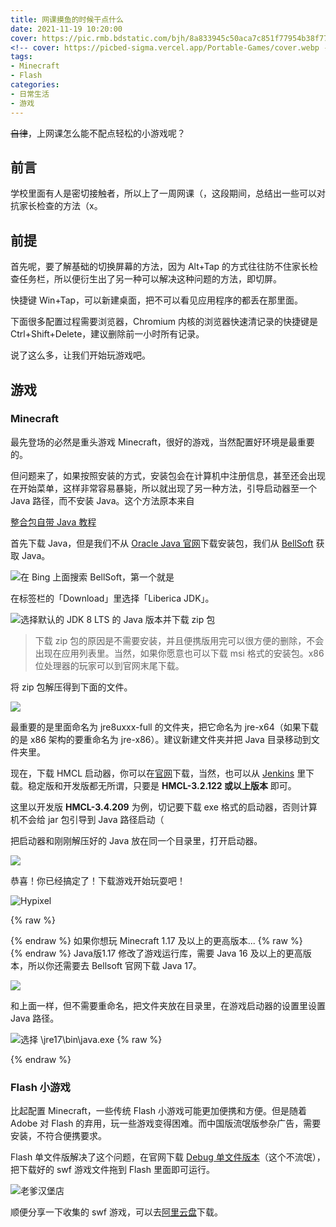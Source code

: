 ```yaml
---
title: 网课摸鱼的时候干点什么
date: 2021-11-19 10:20:00
cover: https://pic.rmb.bdstatic.com/bjh/8a833945c50aca7c851f77954b38f77f.png
<!-- cover: https://picbed-sigma.vercel.app/Portable-Games/cover.webp -->
tags:
- Minecraft
- Flash
categories:
- 日常生活
- 游戏
---
```

~~自律~~，上网课怎么能不配点轻松的小游戏呢？
<!--more-->

## 前言

学校里面有人是密切接触者，所以上了一周网课（，这段期间，总结出一些可以对抗家长检查的方法（x。

## 前提

首先呢，要了解基础的切换屏幕的方法，因为 Alt+Tap 的方式往往防不住家长检查任务栏，所以便衍生出了另一种可以解决这种问题的方法，即切屏。

快捷键 Win+Tap，可以新建桌面，把不可以看见应用程序的都丢在那里面。

下面很多配置过程需要浏览器，Chromium 内核的浏览器快速清记录的快捷键是 Ctrl+Shift+Delete，建议删除前一小时所有记录。

说了这么多，让我们开始玩游戏吧。

## 游戏

### Minecraft

最先登场的必然是重头游戏 Minecraft，很好的游戏，当然配置好环境是最重要的。

但问题来了，如果按照安装的方式，安装包会在计算机中注册信息，甚至还会出现在开始菜单，这样非常容易暴毙，所以就出现了另一种方法，引导启动器至一个 Java 路径，而不安装 Java。这个方法原本来自

<script type="text/javascript">
 
window.onload=function(){
		var LinkCards=document.getElementsByClassName('LinkCard');
		if(LinkCards.length != 0){
		var LinkCard=LinkCards[0];
		var link=LinkCard.href;
		var title=LinkCard.innerText;
		LinkCard.innerHTML="<style type=text/css>.LinkCard,.LinkCard:hover{text-decoration:none;border:none!important;color:inherit!important}.LinkCard{position:relative;display:block;margin:1em auto;width:390px;box-sizing:border-box;border-radius:12px;max-width:100%;overflow:hidden;color:inherit;text-decoration:none}.ztext{word-break:break-word;line-height:1.6}.LinkCard-backdrop{position:absolute;top:0;left:0;right:0;bottom:0;background-repeat:no-repeat;-webkit-filter:blur(20px);filter:blur(20px);background-size:cover;background-position:center}.LinkCard,.LinkCard:hover{text-decoration:none;border:none!important;color:inherit!important}.LinkCard-content{position:relative;display:flex;align-items:center;justify-content:space-between;padding:12px;border-radius:inherit;background-color:rgba(246,246,246,0.88)}.LinkCard-text{overflow:hidden}.LinkCard-title{display:-webkit-box;-webkit-line-clamp:2;overflow:hidden;text-overflow:ellipsis;max-height:calc(16px * 1.25 * 2);font-size:16px;font-weight:500;line-height:1.25;color:#1a1a1a}.LinkCard-meta{display:flex;margin-top:4px;font-size:14px;line-height:20px;color:#999;white-space:nowrap}.LinkCard-imageCell{margin-left:8px;border-radius:6px}.LinkCard-image{display:block;width:60px;height:auto;border-radius:inherit}</style><span class=LinkCard-backdrop style=background-image:url(https://zhstatic.zhihu.com/assets/zhihu/editor/zhihu-card-default.svg)></span><span class=LinkCard-content><span class=LinkCard-text><span class=LinkCard-title>"+title+"</span><span class=LinkCard-meta><span style=display:inline-flex;align-items:center>​<svg class="+"'Zi Zi--InsertLink'"+" fill=currentColor viewBox="+"'0 0 24 24'"+" width=17 height=17><path d="+"'M6.77 17.23c-.905-.904-.94-2.333-.08-3.193l3.059-3.06-1.192-1.19-3.059 3.058c-1.489 1.489-1.427 3.954.138 5.519s4.03 1.627 5.519.138l3.059-3.059-1.192-1.192-3.059 3.06c-.86.86-2.289.824-3.193-.08zm3.016-8.673l1.192 1.192 3.059-3.06c.86-.86 2.289-.824 3.193.08.905.905.94 2.334.08 3.194l-3.059 3.06 1.192 1.19 3.059-3.058c1.489-1.489 1.427-3.954-.138-5.519s-4.03-1.627-5.519-.138L9.786 8.557zm-1.023 6.68c.33.33.863.343 1.177.029l5.34-5.34c.314-.314.3-.846-.03-1.176-.33-.33-.862-.344-1.176-.03l-5.34 5.34c-.314.314-.3.846.03 1.177z'"+" fill-rule=evenodd></path></svg></span>"+link+"</span></span><span class=LinkCard-imageCell><img class=LinkCard-image alt=图标 src=https://pic.rmb.bdstatic.com/bjh/33e4f1bb77c6e346b19a4003fd7762da.png></span></span>";

		for (var i = LinkCards.length - 1; i >= 1; i--) {
		LinkCard=LinkCards[i];
		title=LinkCard.innerText;
		link=LinkCard.href;
		LinkCard.innerHTML="<span class=LinkCard-backdrop style=background-image:url(https://zhstatic.zhihu.com/assets/zhihu/editor/zhihu-card-default.svg)></span><span class=LinkCard-content><span class=LinkCard-text><span class=LinkCard-title>"+title+"</span><span class=LinkCard-meta><span style=display:inline-flex;align-items:center>​<svg class="+"'Zi Zi--InsertLink'"+" fill=currentColor viewBox="+"'0 0 24 24'"+" width=17 height=17><path d="+"'M6.77 17.23c-.905-.904-.94-2.333-.08-3.193l3.059-3.06-1.192-1.19-3.059 3.058c-1.489 1.489-1.427 3.954.138 5.519s4.03 1.627 5.519.138l3.059-3.059-1.192-1.192-3.059 3.06c-.86.86-2.289.824-3.193-.08zm3.016-8.673l1.192 1.192 3.059-3.06c.86-.86 2.289-.824 3.193.08.905.905.94 2.334.08 3.194l-3.059 3.06 1.192 1.19 3.059-3.058c1.489-1.489 1.427-3.954-.138-5.519s-4.03-1.627-5.519-.138L9.786 8.557zm-1.023 6.68c.33.33.863.343 1.177.029l5.34-5.34c.314-.314.3-.846-.03-1.176-.33-.33-.862-.344-1.176-.03l-5.34 5.34c-.314.314-.3.846.03 1.177z'"+" fill-rule=evenodd></path></svg></span>"+link+"</span></span><span class=LinkCard-imageCell><img class=LinkCard-image alt=图标 src=https://www.littleqiu.net/images/Avatar.png></span></span>";
		}
	}
}
</script>
<a href="https://www.huangyuhui.net/index.php/2019/01/27/83/" class="LinkCard">整合包自带 Java 教程</a>

首先下载 Java，但是我们不从 [Oracle Java 官网](https://java.com/zh-CN/)下载安装包，我们从 [BellSoft](https://bell-sw.com/pages/downloads/#/java-8-lts) 获取 Java。

![在 Bing 上面搜索 BellSoft，第一个就是](https://pic.rmb.bdstatic.com/bjh/c3e530d7256ac736543cbec97d4b2e03.png)

在标签栏的「Download」里选择「Liberica JDK」。

![选择默认的 JDK 8 LTS 的 Java 版本并下载 zip 包](https://pic.rmb.bdstatic.com/bjh/8535341cd716625230e1ee2da45e7d0f.png)

> 下载 zip 包的原因是不需要安装，并且便携版用完可以很方便的删除，不会出现在应用列表里。当然，如果你愿意也可以下载 msi 格式的安装包。x86 位处理器的玩家可以到官网末尾下载。

将 zip 包解压得到下面的文件。

![](https://pic.rmb.bdstatic.com/bjh/9e16374b5cb8c6f6ed99196989e7e3e9.png)

最重要的是里面命名为 jre8uxxx-full 的文件夹，把它命名为 jre-x64（如果下载的是 x86 架构的要重命名为 jre-x86）。建议新建文件夹并把 Java 目录移动到文件夹里。

现在，下载 HMCL 启动器，你可以在[官网](http://hmcl.huangyuhui.net/download/)下载，当然，也可以从 [Jenkins](http://ci.huangyuhui.net/) 里下载。稳定版和开发版都无所谓，只要是 **HMCL-3.2.122 或以上版本** 即可。

这里以开发版 **HMCL-3.4.209** 为例，切记要下载 exe 格式的启动器，否则计算机不会给 jar 包引导到 Java 路径启动（

把启动器和刚刚解压好的 Java 放在同一个目录里，打开启动器。

![](https://pic.rmb.bdstatic.com/bjh/72e06b64983df60d88e61f8f5420d390.png)

恭喜！你已经搞定了！下载游戏开始玩耍吧！

![Hypixel](https://pic.rmb.bdstatic.com/bjh/f716c19be4e03ada8b7a3bf5c8d08ff1.png)

{% raw %}<article class="message is-danger"><div class="message-header">{% endraw %}
如果你想玩 Minecraft 1.17 及以上的更高版本...
{% raw %}</div><div class="message-body">{% endraw %}
Java版1.17 修改了游戏运行库，需要 Java 16 及以上的更高版本，所以你还需要去 Bellsoft 官网下载 Java 17。

![](https://pic.rmb.bdstatic.com/bjh/f2e9a9f8f01a527fa3b2214db66f91aa.png)

和上面一样，但不需要重命名，把文件夹放在目录里，在游戏启动器的设置里设置 Java 路径。

![选择 \jre17\bin\java.exe](https://pic.rmb.bdstatic.com/bjh/d34df42cbe27d8f34ac196462a20e1a6.png)
{% raw %}</div></article>{% endraw %}

### Flash 小游戏

比起配置 Minecraft，一些传统 Flash 小游戏可能更加便携和方便。但是随着 Adobe 对 Flash 的弃用，玩一些游戏变得困难。而中国版流氓版参杂广告，需要安装，不符合便携要求。

Flash 单文件版解决了这个问题，在官网下载 [Debug 单文件版本](https://www.flash.cn/cdm/latest/flashplayer_sa.exe)（这个不流氓），把下载好的 swf 游戏文件拖到 Flash 里面即可运行。

![老爹汉堡店](https://pic.rmb.bdstatic.com/bjh/ccd3764417bb35f2a751e0cf98b31d51.png)

顺便分享一下收集的 swf 游戏，可以去[阿里云盘](https://www.aliyundrive.com/s/GYiwEYH7jea)下载。
